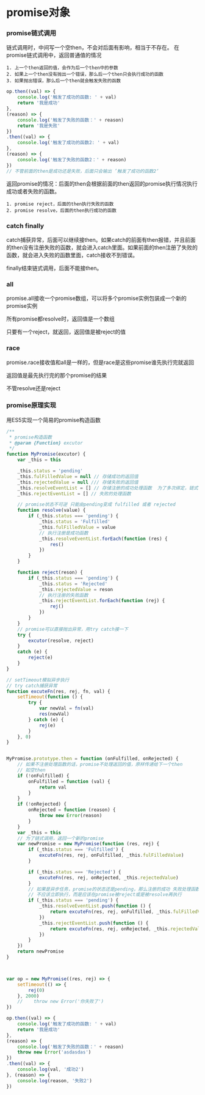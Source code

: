 # promise对象

### promise链式调用

链式调用时，中间写一个空then，不会对后面有影响，相当于不存在。
在promise链式调用中，返回普通值的情况
    
    1. 上一个then返回的值，会作为后一个then中的参数
    2. 如果上一个then没有抛出一个错误，那么后一个then只会执行成功的函数
    3. 如果抛出错误，那么后一个then就会触发失败的函数

```js
op.then((val) => {
    console.log('触发了成功的函数: ' + val)
    return '我是成功'
},
(reason) => {
    console.log('触发了失败的函数：' + reason)
    return '我是失败'
})
.then((val) => {
    console.log('触发了成功的函数2: ' + val)
},
(reason) => {
    console.log('触发了失败的函数2：' + reason)
})
// 不管前面的then是成功还是失败，后面只会输出 ’触发了成功的函数2‘
```

返回promise的情况：后面的then会根据前面的then返回的promise执行情况执行成功或者失败的函数。

    1. promise reject，后面的then执行失败的函数
    2. promise resolve，后面的then执行成功的函数

### catch finally

catch捕获异常，后面可以继续接then。如果catch的前面有then报错，并且前面的then没有注册失败的函数，就会进入catch里面。如果前面的then注册了失败的函数，就会进入失败的函数里面，catch接收不到错误。

finally结束链式调用，后面不能接then。

### all 

promise.all接收一个promise数组，可以将多个promise实例包装成一个新的promise实例

所有promise都resolve时，返回值是一个数组

只要有一个reject，就返回，返回值是被reject的值

### race

promise.race接收值和all是一样的，但是race是这些promise谁先执行完就返回

返回值是最先执行完的那个promise的结果

不管resolve还是reject

### promise原理实现

用ES5实现一个简易的promise构造函数
```js
/**
 * promise构造函数
 * @param {Function} excutor 
 */
function MyPromise(excutor) {
    var _this = this

    _this.status = 'pending'
    _this.fulFilledValue = null // 存储成功的返回值
    _this.rejectedValue = null /// 存储失败的返回值
    _this.resolveEventList = [] // 存储注册的成功处理函数  为了多次绑定，链式调用
    _this.rejectEventList = [] // 失败的处理函数

    // promise状态不可逆 只能由pending变成 fulfilled 或者 rejected
    function resolve(value) {
        if (_this.status === 'pending') {
            _this.status = 'Fulfilled'
            _this.fulFilledValue = value
            // 执行注册是成功函数
            _this.resolveEventList.forEach(function (res) {
                res()
            })
        }
    }

    function reject(reson) {
        if (_this.status === 'pending') {
            _this.status = 'Rejected'
            _this.rejectedValue = reson
            // 执行注册的失败函数
            _this.rejectEventList.forEach(function (rej) {
                rej()
            })
        }
    }
    // promise可以直接抛出异常，用try catch接一下
    try {
        excutor(resolve, reject)
    }
    catch (e) {
        reject(e)
    }
}

// setTimeout模拟异步执行
// try catch捕获异常
function excuteFn(res, rej, fn, val) {
    setTimeout(function () {
        try {
            var newVal = fn(val)
            res(newVal)
        } catch (e) {
            rej(e)
        }
    }, 0)
}


MyPromise.prototype.then = function (onFulfilled, onRejected) {
    // 如果不注册处理函数的话，promise不处理返回的值，原样传递给下一个then
    // 如空then
    if (!onFulfilled) {
        onFulfilled = function (val) {
            return val
        }
    }
    if (!onRejected) {
        onRejected = function (reason) {
            throw new Error(reason)
        }
    }
    var _this = this
    // 为了链式调用，返回一个新的promise
    var newPromise = new MyPromise(function (res, rej) {
        if (_this.status === 'Fulfilled') {
            excuteFn(res, rej, onFulfilled, _this.fulFilledValue)
        }

        if (_this.status === 'Rejected') {
            excuteFn(res, rej, onRejected, _this.rejectedValue)
        }
        // 如果是异步任务，promise的状态还是pending，那么注册的成功 失败处理函数，
        // 不应该立即执行，而是应该在promise被reject或是被resolve再执行
        if (_this.status === 'pending') {
            _this.resolveEventList.push(function () {
                return excuteFn(res, rej, onFulfilled, _this.fulFilledValue)
            })
            _this.rejectEventList.push(function () {
                return excuteFn(res, rej, onRejected, _this.rejectedValue)
            })
        }
    })
    return newPromise
}



var op = new MyPromise((res, rej) => {
    setTimeout(() => {
        rej(0)
    }, 2000)
    //    throw new Error('你失败了')
})

op.then((val) => {
    console.log('触发了成功的函数: ' + val)
    return '我是成功'
},
(reason) => {
    console.log('触发了失败的函数：' + reason)
    throw new Error('asdasdas')
})
.then((val) => {
    console.log(val, '成功2')
}, (reason) => {
    console.log(reason, '失败2')
})
```